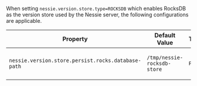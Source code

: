 When setting `nessie.version.store.type=ROCKSDB` which enables RocksDB as the version store  used by the Nessie server, the following configurations are applicable.

| Property | Default Value | Type | Description |
|----------|---------------|------|-------------|
| `nessie.version.store.persist.rocks.database-path` | `/tmp/nessie-rocksdb-store` | `Path` | Sets RocksDB storage path.  |
